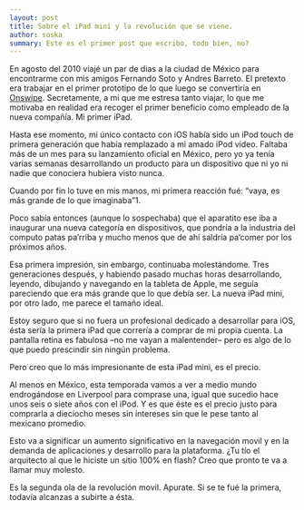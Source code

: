 ```yaml
---
layout: post
title: Sobre el iPad mini y la revolución que se viene.
author: soska
summary: Este es el primer post que escribo, todo bien, no?
---
```


En agosto del 2010 viajé un par de dias a la ciudad de México para encontrarme con mis amigos Fernando Soto y Andres Barreto. El pretexto era trabajar en el primer prototipo de lo que luego se convertiría en [Onswipe](http://onswipe.com). Secretamente, a mi que me estresa tanto viajar, lo que me motivaba en realidad era recoger el primer beneficio como empleado de la nueva compañía. Mi primer iPad.

Hasta ese momento, mi único contacto con iOS había sido un iPod touch de primera generación que había remplazado a mi amado iPod video. Faltaba más de un mes para su lanzamiento oficial en México, pero yo ya tenía varias semanas desarrollando un producto para un dispositivo que ni yo ni nadie que conociera hubiera visto nunca.

Cuando por fin lo tuve en mis manos, mi primera reacción fué: “vaya, es más grande de lo que imaginaba”1.

Poco sabía entonces (aunque lo sospechaba) que el aparatito ese iba a inaugurar una nueva categoría en dispositivos, que pondría a la industria del computo patas pa’rriba y mucho menos que de ahí saldría pa’comer por los próximos años.

Esa primera impresión, sin embargo, continuaba molestándome. Tres generaciones después, y habiendo pasado muchas horas desarrollando, leyendo, dibujando y navegando en la tableta de Apple, me seguía pareciendo que era más grande que lo que debía ser. La nueva iPad mini, por otro lado, me parece el tamaño ideal.

Estoy seguro que si no fuera un profesional dedicado a desarrollar para iOS, ésta sería la primera iPad que correría a comprar de mi propia cuenta. La pantalla retina es fabulosa –no me vayan a malentender– pero es algo de lo que puedo prescindir sin ningún problema.

Pero creo que lo más impresionante de esta iPad mini, es el precio.

Al menos en México, esta temporada vamos a ver a medio mundo endrogándose en Liverpool para comprase una, igual que sucedio hace unos seis o siete años con el iPod. Y es que éste es el precio justo para comprarla a dieciocho meses sin intereses sin que le pese tanto al mexicano promedio.

Esto va a significar un aumento significativo en la navegación movil y en la demanda de aplicaciones y desarrollo para la plataforma. ¿Tu tío el arquitecto al que le hiciste un sitio 100% en flash? Creo que pronto te va a llamar muy molesto.

Es la segunda ola de la revolución movil. Apurate. Si se te fué la primera, todavía alcanzas a subirte a ésta.
